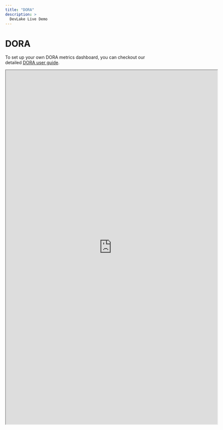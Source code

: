 ```yaml
---
title: "DORA"
description: >
  DevLake Live Demo
---
```


# DORA

To set up your own DORA metrics dashboard, you can checkout our detailed [DORA user guide](https://devlake.apache.org/docs/UserManuals/DORA).

<iframe src="https://grafana-lake.demo.devlake.io/grafana/d/qNo8_0M4z/dora?orgId=1&from=now-6M&to=now" width="135%" height="1140px"></iframe>
